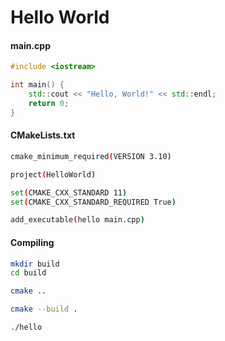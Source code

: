 # Hello World

#### main.cpp

```cpp
#include <iostream>

int main() {
    std::cout << "Hello, World!" << std::endl;
    return 0;
}
```

#### CMakeLists.txt

```sh
cmake_minimum_required(VERSION 3.10)

project(HelloWorld)

set(CMAKE_CXX_STANDARD 11)
set(CMAKE_CXX_STANDARD_REQUIRED True)

add_executable(hello main.cpp)
```

#### Compiling

```sh
mkdir build
cd build

cmake ..

cmake --build .

./hello
```